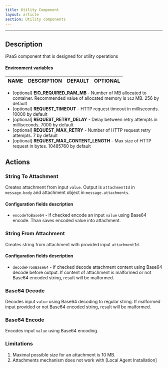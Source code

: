 ```yaml
---
title: Utility Component
layout: article
section: Utility components
---
```

---
## Description
iPaaS component that is designed for utility operations

#### Environment variables 
| NAME                       | DESCRIPTION                                                                             | DEFAULT   | OPTIONAL |
|----------------------------|-----------------------------------------------------------------------------------------|-----------|----------|
* [optional] **EIO_REQUIRED_RAM_MB** - Number of MB allocated to container. Recommended value of allocated memory is `512` MB. 256 by default 
* [optional] **REQUEST_TIMEOUT** - HTTP request timeout in milliseconds. 10000 by default
* [optional] **REQUEST_RETRY_DELAY** - Delay between retry attempts in milliseconds. 7000 by default
* [optional] **REQUEST_MAX_RETRY** - Number of HTTP request retry attempts. 7 by default
* [optional] **REQUEST_MAX_CONTENT_LENGTH** - Max size of HTTP request in bytes. 10485760 by default

## Actions

### String To Attachment
Creates attachment from input `value`. Output is `attachmentId` in `message.body` and attachment object in `message.attachments`.
#### Configuration fields description
* `encodeToBase64` - if checked encode an input `value` using Base64 encode. Than saves encoded value into attachment. 

### String From Attachment
Creates string from attachment with provided input `attachmentId`. 
#### Configuration fields description
* `decodeFromBase64` - if checked decode attachment content using Base64 decode before output. If content of attachment is malformed or not Base64 encoded string, result will be malformed.  

### Base64 Decode
Decodes input `value` using Base64 decoding to regular string. If malformed input provided or not Base64 encoded string, result will be malformed. 

### Base64 Encode
Encodes input `value` using Base64 encoding.

### Limitations
1. Maximal possible size for an attachment is 10 MB.
2. Attachments mechanism does not work with [Local Agent Installation]
